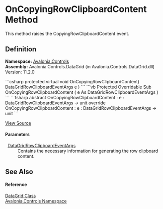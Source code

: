 # OnCopyingRowClipboardContent Method


This method raises the CopyingRowClipboardContent event.



## Definition
**Namespace:** <a href="N_Avalonia_Controls">Avalonia.Controls</a>  
**Assembly:** Avalonia.Controls.DataGrid (in Avalonia.Controls.DataGrid.dll) Version: 11.2.0

<Tabs groupId="api-code-preview">
<TabItem value="csharp" label="C#">
```csharp
protected virtual void OnCopyingRowClipboardContent(
	DataGridRowClipboardEventArgs e
)
```
</TabItem>
<TabItem value="vb" label="VB">
```vb
Protected Overridable Sub OnCopyingRowClipboardContent ( 
	e As DataGridRowClipboardEventArgs
)
```
</TabItem>
<TabItem value="fsharp" label="F#">
```fsharp
abstract OnCopyingRowClipboardContent : 
        e : DataGridRowClipboardEventArgs -> unit 
override OnCopyingRowClipboardContent : 
        e : DataGridRowClipboardEventArgs -> unit 
```
</TabItem>
</Tabs>



<a href="https://github.com/AvaloniaUI/Avalonia/tree/master/src/Avalonia.Controls.DataGrid/DataGrid.cs#L6097" title="View the source code">View Source</a>



#### Parameters
<dl><dt>  <a href="T_Avalonia_Controls_DataGridRowClipboardEventArgs">DataGridRowClipboardEventArgs</a></dt><dd>Contains the necessary information for generating the row clipboard content.</dd></dl>

## See Also


#### Reference
<a href="T_Avalonia_Controls_DataGrid">DataGrid Class</a>  
<a href="N_Avalonia_Controls">Avalonia.Controls Namespace</a>  

